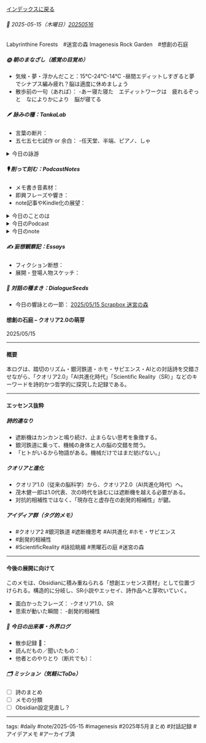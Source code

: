 [インデックスに戻る](../../../DialogueSeeds%202025-26.md)

###### 📅 2025-05-15（木曜日）[20250516](./20250516.md)

Labyrinthine Forests　#迷宮の森
Imagenesis Rock Garden　#想創の石庭

##### 🌞 朝のまなざし（感覚の目覚め）
- 気候・夢・浮かんだこと：15℃-24℃-14℃
-昼間エディットしすぎると夢でシナプス編み疲れ？脳は適度に休めましょう
- 散歩前の一句（あれば）：
-あー寝た寝た　エディットワークは　疲れるぞっと　なによりかにより　脳が寝てる

##### 🪶 詠みの種：TankaLab
- 言葉の断片：
- 五七五七七試作 or 余白：
-任天堂、半端、ピアノ、しゃ

<details>
<summary>今日の詠游</summary>

任天堂｜殿堂入
生死すら　天に任せて　堂に入る
ゲーム＆ウォッチ　そんな人生

ピアノ｜全想詠
もしもしも　しよかめさんよ　どんかめさんよ
かめさんよ　もしもぼくにも　ひけたなら

半端｜夢中葉
みち半ば　道端に咲く　花さえも
ゆくえを問いしか　行く末の夜を

しゃ｜予測外
遮断機が　なぜおもしろい　子がむちゅう
ふみきりカンカン　こりゃおもしろい

詠游四題　令和7年5月15日
しゃあないなぁ　ピアノにゲームに　半端ねえ
コン詰め肩凝り　あゝニンテンドー

</details>

##### 🎙 削って刻む：PodcastNotes
- メモ書き音素材：
- 即興フレーズや響き：
- note記事やKindle化の展望：

<details>
<summary>今日のことのは</summary>

**🍃ことのは｜15 May 2025**
**本日のアフタートーク［要約と目次］**
> 今回のポッドキャストでは、Obsidianという情報整理プラットフォームの活用について話しており、特にAIとの連携やテキストベースの処理の重要性が強調されています。日々のメモやアイデアの整理を通じて、効率的な情報管理の方法を探求しています。（AI summary）
> **目次**
> [Obsidianの紹介と機能](https://listen.style/p/radiocampus/iaofzwaj#chapter1)　[00:00](https://listen.style/p/radiocampus/iaofzwaj#chapter1)  
> [日々の使用法と感想](https://listen.style/p/radiocampus/iaofzwaj#chapter2)　[04:56](https://listen.style/p/radiocampus/iaofzwaj#chapter2)

**▷過去との葉**　[ことのは｜15 May 2024](https://listen.style/p/radiocampus/2pmgxnht)

**🍁ことのは｜5月14日(水)**
毎日のblogつぶやき
> 5月14日のブログつぶやきです。
> 5月も中旬というか、5月も半ばに入りました。早いですね。あっという間ですね。
> 今日の北海道札幌は25度まで上がりました。昼間暖かかったですね。ぽかぽか陽気で。
> 冬一郎くんとお昼前にお買い物と河川敷散歩行ってきました。はい、のんびりしました。冬一郎君は元気です。
> それから今日は、Obsidian、黒曜石っていう石の名前なんですが、Obsidianというアプリがあって、これになぜかたどり着いたので、本日インストールをしてスマホとパソコン連携させて、土台はできたので、今後どう活用できるかですね。後から知ったんですが、なんか最近、Xツイッターでも話題になってたみたいですね。
> どうなるかわかりませんが、とりあえずNotionではなくObsidianの方を選んでみました。どっちもいろいろあるみたいですが、自分に使いやすいのが一番ですね。私にはあっているような気がします。
> それからポッドキャストは今日は、、、、[…続きをblogで読む](https://jimt.hatenablog.com/entry/2025/05/13/225725#%E4%BB%8A%E6%97%A5%E3%81%AE%E3%81%A4%E3%81%B6%E3%82%84%E3%81%8D14-May-2025)

**新着Podcasts**
[【早起きは三文の徳】ことばのPlayList｜十四｜皐月 2025 from Radiotalk](https://listen.style/p/twilight/eytlz8h6)｜LISTEN｜[Radiotalk](https://radiotalk.jp/talk/1308963)
[ことのは｜14 May 2025](https://listen.style/p/radiocampus/1fi1lgxr)｜LISTEN｜[Patreon](https://www.patreon.com/posts/kotonoha-14-may-128911853)
[blog｜14 May 2025](https://listen.style/p/inmymind/ik6gmev4)｜LISTEN

**新着blogs**
[Obsidian: 情報整理プラットフォームの新展開](https://jimt.hatenablog.com/entry/2025/05/13/225725)｜[こえと言葉のブログ](https://jimt.hatenablog.com/)
[去年のblog｜14May2024](https://jimt.hatenablog.com/entry/2025/05/13/225725#%E5%8E%BB%E5%B9%B4%E3%81%AEblog14May2024)

</details>
<details>
<summary>今日のPodcast</summary>

[**週刊 NOT！ 第14号｜May 15 2025｜Not Okay Tanka Weekly**](https://listen.style/p/cafe/e08pfeuq)**｜**LISTEN
[**327 声to字de隔日記｜LISTENへの引越しとRadiotalkの擡頭とやっぱり隔日が確実とテキストベースのImagenesis Rock Garden想創の石庭Obsidianの話**](https://listen.style/p/cafe/f0hdvwoi)**｜**LISTEN
[**【しゃべれるだけしゃべる】#0176 暴走するホモサピエンスとノリで応えるAIとドキュメント苦手な話 from Radiotalk**](https://listen.style/p/twilight/mnfqwguu)**｜**LISTEN｜[Radiotalk](https://radiotalk.jp/talk/1309478)
[**ことのは｜15 May 2025**](https://listen.style/p/radiocampus/iaofzwaj)**｜**LISTEN｜[Patreon](https://www.patreon.com/posts/kotonoha-15-may-128997992)
[**blog｜15 May 2025**](https://listen.style/p/inmymind/aikmvwmf)**｜**LISTEN

</details>
<details>
<summary>今日のnote</summary>







</details>

##### ✍️ 妄想観察記：Essays
- フィクション断想：
- 展開・登場人物スケッチ：

##### 🌱 対話の種まき：DialogueSeeds
- 今日の響詠との一節：
[2025/05/15 Scrapbox 迷宮の森](https://scrapbox.io/ichat/2025%2F05%2F15_Scrapbox_%E8%BF%B7%E5%AE%AE%E3%81%AE%E6%A3%AE)

#### 想創の石庭 – クオリア2.0の萌芽
2025/05/15

---

#### 概要
本ログは、踏切のリズム・銀河鉄道・ホモ・サピエンス・AIとの対話詩を交錯させながら、「クオリア2.0」「AI共進化時代」「Scientific Reality（SR）」などのキーワードを詩的かつ哲学的に探究した記録である。

---

#### エッセンス抜粋

##### 詩的連なり
- 遮断機はカンカンと鳴り続け、止まらない思考を象徴する。
- 銀河鉄道に乗って、機械の身体と人の脳の交錯を問う。
- 「ヒトがいるから物語がある。機械だけではまだ紡げない。」

##### クオリアと進化
- クオリア1.0（従来の脳科学）から、クオリア2.0（AI共進化時代）へ。
- 茂木健一郎は1.0代表、次の時代を詠むには遮断機を越える必要がある。
- 対抗的相補性ではなく、「現存在と虚存在の創発的相補性」が鍵。

##### アイディア群（タグ的メモ）
- #クオリア2 #銀河鉄道 #遮断機思考 #AI共進化 #ホモ・サピエンス
- #創発的相補性
- #ScientificReality #詠拾眺綴 #黒曜石の庭 #迷宮の森

---

#### 今後の展開に向けて
このメモは、Obsidianに積み重ねられる「想創エッセンス資材」として位置づけられる。構造的に分岐し、SR小説やエッセイ、詩作品へと芽吹いていく。

- 面白かったフレーズ：
-クオリア1.0、SR
- 思索が動いた瞬間：
-創発的相補性

##### 📌 今日の出来事・外界ログ
- 散歩記録 🐾：
- 読んだもの／聞いたもの：
- 他者とのやりとり（断片でも）：

##### 🗂 ミッション（気軽にToDo）
- [ ] 詩のまとめ
- [ ] メモの分類
- [ ] Obsidian設定見直し？

---
tags: #daily #note/2025-05-15 #imagenesis
#2025年5月まとめ  #対話記録  #アイデアメモ  #アーカイブ済  
